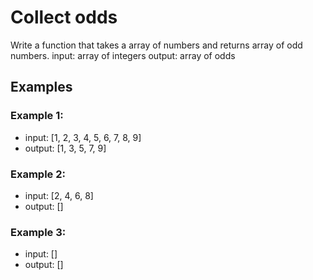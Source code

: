 # Collect odds

Write a function that takes a array of numbers and returns array of odd numbers.
input: array of integers
output: array of odds

## Examples

### Example 1:

- input: [1, 2, 3, 4, 5, 6, 7, 8, 9]
- output: [1, 3, 5, 7, 9]

### Example 2:

- input: [2, 4, 6, 8]
- output: []

### Example 3:

- input: []
- output: []
